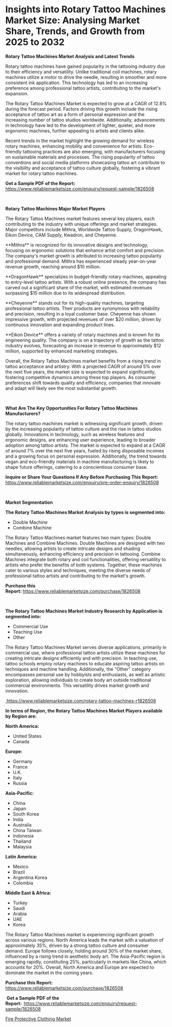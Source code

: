 <p><h1>Insights into Rotary Tattoo Machines Market Size: Analysing Market Share, Trends, and Growth from 2025 to 2032</h1></p><p><strong>Rotary Tattoo Machines Market Analysis and Latest Trends</strong></p>
<p><p>Rotary tattoo machines have gained popularity in the tattooing industry due to their efficiency and versatility. Unlike traditional coil machines, rotary machines utilize a motor to drive the needle, resulting in smoother and more consistent ink application. This technology has led to an increasing preference among professional tattoo artists, contributing to the market's expansion.</p><p>The Rotary Tattoo Machines Market is expected to grow at a CAGR of 12.8% during the forecast period. Factors driving this growth include the rising acceptance of tattoo art as a form of personal expression and the increasing number of tattoo studios worldwide. Additionally, advancements in technology have led to the development of lighter, quieter, and more ergonomic machines, further appealing to artists and clients alike.</p><p>Recent trends in the market highlight the growing demand for wireless rotary machines, enhancing mobility and convenience for artists. Eco-friendly tattooing practices are also emerging, with manufacturers focusing on sustainable materials and processes. The rising popularity of tattoo conventions and social media platforms showcasing tattoo art contribute to the visibility and acceptance of tattoo culture globally, fostering a vibrant market for rotary tattoo machines.</p></p>
<p><strong>Get a Sample PDF of the Report:&nbsp;</strong> <a href="https://www.reliablemarketsize.com/enquiry/request-sample/1826508?utm_campaign=2344&utm_medium=2&utm_source=Github&utm_content=ia&utm_term=18022025&utm_id=rotary-tattoo-machines">https://www.reliablemarketsize.com/enquiry/request-sample/1826508</a></p>
<p>&nbsp;</p>
<p><strong>Rotary Tattoo Machines Major Market Players</strong></p>
<p><p>The Rotary Tattoo Machines market features several key players, each contributing to the industry with unique offerings and market strategies. Major competitors include Mithra, Worldwide Tattoo Supply, DragonHawk, Eikon Device, CAM Supply, Kwadron, and Cheyenne.</p><p>**Mithra** is recognized for its innovative designs and technology, focusing on ergonomic solutions that enhance artist comfort and precision. The company's market growth is attributed to increasing tattoo popularity and professional demand. Mithra has experienced steady year-on-year revenue growth, reaching around $10 million.</p><p>**DragonHawk** specializes in budget-friendly rotary machines, appealing to entry-level tattoo artists. With a robust online presence, the company has carved out a significant share of the market, with estimated revenues surpassing $15 million due to its widespread distribution.</p><p>**Cheyenne** stands out for its high-quality machines, targeting professional tattoo artists. Their products are synonymous with reliability and precision, resulting in a loyal customer base. Cheyenne has shown impressive growth, with projected revenues of over $20 million, driven by continuous innovation and expanding product lines.</p><p>**Eikon Device** offers a variety of rotary machines and is known for its engineering quality. The company is on a trajectory of growth as the tattoo industry evolves, forecasting an increase in revenue to approximately $12 million, supported by enhanced marketing strategies.</p><p>Overall, the Rotary Tattoo Machines market benefits from a rising trend in tattoo acceptance and artistry. With a projected CAGR of around 5% over the next five years, the market size is expected to expand significantly, fostering competitive dynamics among these top players. As consumer preferences shift towards quality and efficiency, companies that innovate and adapt will likely see the most substantial growth.</p></p>
<p>&nbsp;</p>
<p><strong>What Are The Key Opportunities For Rotary Tattoo Machines Manufacturers?</strong></p>
<p><p>The rotary tattoo machines market is witnessing significant growth, driven by the increasing popularity of tattoo culture and the rise in tattoo studios globally. Innovations in technology, such as wireless features and ergonomic designs, are enhancing user experience, leading to broader adoption among tattoo artists. The market is expected to expand at a CAGR of around 7% over the next five years, fueled by rising disposable incomes and a growing focus on personal expression. Additionally, the trend towards vegan and eco-friendly materials in machine manufacturing is likely to shape future offerings, catering to a conscientious consumer base.</p></p>
<p><strong>Inquire or Share Your Questions If Any Before Purchasing This Report:</strong> <a href="https://www.reliablemarketsize.com/enquiry/pre-order-enquiry/1826508?utm_campaign=2344&utm_medium=2&utm_source=Github&utm_content=ia&utm_term=18022025&utm_id=rotary-tattoo-machines">https://www.reliablemarketsize.com/enquiry/pre-order-enquiry/1826508</a></p>
<p>&nbsp;</p>
<p><strong>Market Segmentation</strong></p>
<p><strong>The Rotary Tattoo Machines Market Analysis by types is segmented into:</strong></p>
<p><ul><li>Double Machine</li><li>Combine Machine</li></ul></p>
<p><p>The Rotary Tattoo Machines market features two main types: Double Machines and Combine Machines. Double Machines are designed with two needles, allowing artists to create intricate designs and shading simultaneously, enhancing efficiency and precision in tattooing. Combine Machines integrate both rotary and coil functionalities, offering versatility to artists who prefer the benefits of both systems. Together, these machines cater to various styles and techniques, meeting the diverse needs of professional tattoo artists and contributing to the market's growth.</p></p>
<p><strong>Purchase this Report:&nbsp;</strong><a href="https://www.reliablemarketsize.com/purchase/1826508?utm_campaign=2344&utm_medium=2&utm_source=Github&utm_content=ia&utm_term=18022025&utm_id=rotary-tattoo-machines">https://www.reliablemarketsize.com/purchase/1826508</a></p>
<p>&nbsp;</p>
<p><strong>The Rotary Tattoo Machines Market Industry Research by Application is segmented into:</strong></p>
<p><ul><li>Commercial Use</li><li>Teaching Use</li><li>Other</li></ul></p>
<p><p>The Rotary Tattoo Machines Market serves diverse applications, primarily in commercial use, where professional tattoo artists utilize these machines for creating intricate designs efficiently and with precision. In teaching use, tattoo schools employ rotary machines to educate aspiring tattoo artists on techniques and machine handling. Additionally, the "Other" category encompasses personal use by hobbyists and enthusiasts, as well as artistic exploration, allowing individuals to create body art outside traditional commercial environments. This versatility drives market growth and innovation.</p></p>
<p><a href="https://www.reliablemarketsize.com/rotary-tattoo-machines-r1826508?utm_campaign=2344&utm_medium=2&utm_source=Github&utm_content=ia&utm_term=18022025&utm_id=rotary-tattoo-machines">&nbsp;https://www.reliablemarketsize.com/rotary-tattoo-machines-r1826508</a></p>
<p><strong>In terms of Region, the Rotary Tattoo Machines Market Players available by Region are:</strong></p>
<p>
    <p> <strong> North America: </strong>
        <ul>
            <li>United States</li>
            <li>Canada</li>
        </ul>
        </p> 
    <p> <strong> Europe: </strong>
        <ul>
            <li>Germany</li>
            <li>France</li>
            <li>U.K.</li>
            <li>Italy</li>
            <li>Russia</li>
        </ul>
        </p> 
    <p> <strong> Asia-Pacific: </strong>
        <ul>
            <li>China</li>
            <li>Japan</li>
            <li>South Korea</li>
            <li>India</li>
            <li>Australia</li>
            <li>China Taiwan</li>
            <li>Indonesia</li>
            <li>Thailand</li>
            <li>Malaysia</li>
        </ul>
        </p> 
    <p> <strong> Latin America: </strong>
        <ul>
            <li>Mexico</li>
            <li>Brazil</li>
            <li>Argentina Korea</li>
            <li>Colombia</li>
        </ul>
        </p> 
    <p> <strong> Middle East & Africa: </strong>
        <ul>
            <li>Turkey</li>
            <li>Saudi</li>
            <li>Arabia</li>
            <li>UAE</li>
            <li>Korea</li>
        </ul>
    </p>
    </p>
<p><p>The Rotary Tattoo Machines market is experiencing significant growth across various regions. North America leads the market with a valuation of approximately 35%, driven by a strong tattoo culture and consumer demand. Europe follows closely, holding around 30% of the market share, influenced by a rising trend in aesthetic body art. The Asia-Pacific region is emerging rapidly, constituting 25%, particularly in markets like China, which accounts for 20%. Overall, North America and Europe are expected to dominate the market in the coming years.</p></p>
<p><strong>Purchase this Report: </strong><a href="https://www.reliablemarketsize.com/purchase/1826508?utm_campaign=2344&utm_medium=2&utm_source=Github&utm_content=ia&utm_term=18022025&utm_id=rotary-tattoo-machines">https://www.reliablemarketsize.com/purchase/1826508</a></p>
<p>&nbsp;<strong>Get a Sample PDF of the Report:&nbsp;&nbsp;</strong><a href="https://www.reliablemarketsize.com/enquiry/request-sample/1826508?utm_campaign=2344&utm_medium=2&utm_source=Github&utm_content=ia&utm_term=18022025&utm_id=rotary-tattoo-machines">https://www.reliablemarketsize.com/enquiry/request-sample/1826508</a></p>
<p><strong></strong></p>
<p><p><a href="https://github.com/ovtkosle/Market-Research-Report-List-1/blob/main/fire-protective-clothing-market.md?utm_campaign=2344&utm_medium=2&utm_source=Github&utm_content=ia&utm_term=18022025&utm_id=rotary-tattoo-machines">Fire Protective Clothing Market</a></p></p>